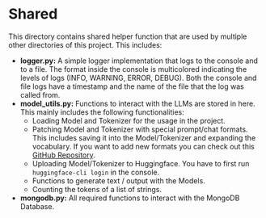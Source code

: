 # Shared
This directory contains shared helper function that are used by multiple other directories of this project. 
This includes:
- **logger.py:** A simple logger implementation that logs to the console and to a file. The format inside the console
is multicolored indicating the levels of logs (INFO, WARNING, ERROR, DEBUG). Both the console and file logs have
a timestamp and the name of the file that the log was called from.
- **model_utils.py:** Functions to interact with the LLMs are stored in here. This mainly includes the following
functionalities:
  - Loading Model and Tokenizer for the usage in the project.
  - Patching Model and Tokenizer with special prompt/chat formats. This includes saving it into the Model/Tokenizer
  and expanding the vocabulary. If you want to add new formats you can check out this 
  [GitHub Repository](https://github.com/chujiezheng/chat_templates).
  - Uploading Model/Tokenizer to Huggingface. You have to first run `huggingface-cli login` in the console.
  - Functions to generate text / output with the Models.
  - Counting the tokens of a list of strings.
- **mongodb.py:** All required functions to interact with the MongoDB Database. 